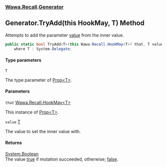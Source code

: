 ### [Wawa.Recall](Wawa.Recall.md 'Wawa.Recall').[Generator](Generator.md 'Wawa.Recall.Generator')

## Generator.TryAdd<T>(this HookMay<T>, T) Method

Attempts to add the parameter [value](Generator.TryAdd{T}(HookMay{T},T).md#Wawa.Recall.Generator.TryAdd_T_(thisWawa.Recall.HookMay_T_,T).value 'Wawa.Recall.Generator.TryAdd<T>(this Wawa.Recall.HookMay<T>, T).value') from the inner value.

```csharp
public static bool TryAdd<T>(this Wawa.Recall.HookMay<T>? that, T value)
    where T : System.Delegate;
```
#### Type parameters

<a name='Wawa.Recall.Generator.TryAdd_T_(thisWawa.Recall.HookMay_T_,T).T'></a>

`T`

The type parameter of [Prop&lt;T&gt;](Prop{T}.md 'Wawa.Recall.Prop<T>').
#### Parameters

<a name='Wawa.Recall.Generator.TryAdd_T_(thisWawa.Recall.HookMay_T_,T).that'></a>

`that` [Wawa.Recall.HookMay&lt;](HookMay{T}.md 'Wawa.Recall.HookMay<T>')[T](Generator.TryAdd{T}(HookMay{T},T).md#Wawa.Recall.Generator.TryAdd_T_(thisWawa.Recall.HookMay_T_,T).T 'Wawa.Recall.Generator.TryAdd<T>(this Wawa.Recall.HookMay<T>, T).T')[&gt;](HookMay{T}.md 'Wawa.Recall.HookMay<T>')

This instance of [Prop&lt;T&gt;](Prop{T}.md 'Wawa.Recall.Prop<T>').

<a name='Wawa.Recall.Generator.TryAdd_T_(thisWawa.Recall.HookMay_T_,T).value'></a>

`value` [T](Generator.TryAdd{T}(HookMay{T},T).md#Wawa.Recall.Generator.TryAdd_T_(thisWawa.Recall.HookMay_T_,T).T 'Wawa.Recall.Generator.TryAdd<T>(this Wawa.Recall.HookMay<T>, T).T')

The value to set the inner value with.

#### Returns
[System.Boolean](https://docs.microsoft.com/en-us/dotnet/api/System.Boolean 'System.Boolean')  
The value [true](https://docs.microsoft.com/en-us/dotnet/csharp/language-reference/builtin-types/bool 'https://docs.microsoft.com/en-us/dotnet/csharp/language-reference/builtin-types/bool') if mutation succeeded, otherwise; [false](https://docs.microsoft.com/en-us/dotnet/csharp/language-reference/builtin-types/bool 'https://docs.microsoft.com/en-us/dotnet/csharp/language-reference/builtin-types/bool').